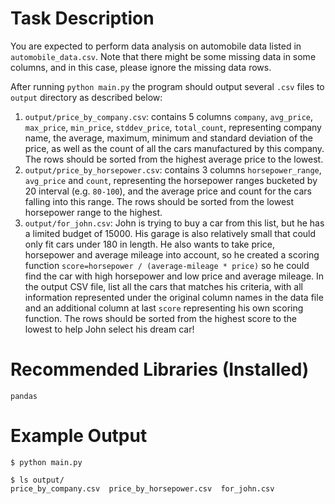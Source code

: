 # Task Description

You are expected to perform data analysis on automobile data listed in `automobile_data.csv`. Note that there might be some missing data in some columns, and in this case, please ignore the missing data rows.

After running `python main.py` the program should output several `.csv` files to `output` directory as described below:

1. `output/price_by_company.csv`: contains 5 columns `company`, `avg_price`, `max_price`, `min_price`, `stddev_price`, `total_count`, representing company name, the average, maximum, minimum and standard deviation of the price, as well as the count of all the cars manufactured by this company. The rows should be sorted from the highest average price to the lowest.
2. `output/price_by_horsepower.csv`: contains 3 columns `horsepower_range`, `avg_price` and `count`, representing the horsepower ranges bucketed by 20 interval (e.g. `80-100`), and the average price and count for the cars falling into this range. The rows should be sorted from the lowest horsepower range to the highest.
3. `output/for_john.csv`: John is trying to buy a car from this list, but he has a limited budget of 15000. His garage is also relatively small that could only fit cars under 180 in length. He also wants to take price, horsepower and average mileage into account, so he created a scoring function `score=horsepower / (average-mileage * price)` so he could find the car with high horsepower and low price and average mileage. In the output CSV file, list all the cars that matches his criteria, with all information represented under the original column names in the data file and an additional column at last `score` representing his own scoring function. The rows should be sorted from the highest score to the lowest to help John select his dream car!

# Recommended Libraries (Installed)
```
pandas
```

# Example Output

```
$ python main.py

$ ls output/
price_by_company.csv  price_by_horsepower.csv  for_john.csv

```